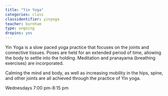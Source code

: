 ```yaml
---
title: "Yin Yoga"
categories: class
classidentifier: yinyoga
teacher: burnham
type: ongoing
dropins: yes
---
```

Yin Yoga is a slow paced yoga practice that focuses on the joints and connective tissues. Poses are held for an extended period of time, allowing the body to settle into the holding. Meditation and pranayama (breathing exercises) are incorporated.

Calming the mind and body, as well as increasing mobility in the hips, spine, and other joints are all achieved through the practice of Yin  yoga.

Wednesdays 7:00 pm-8:15 pm
